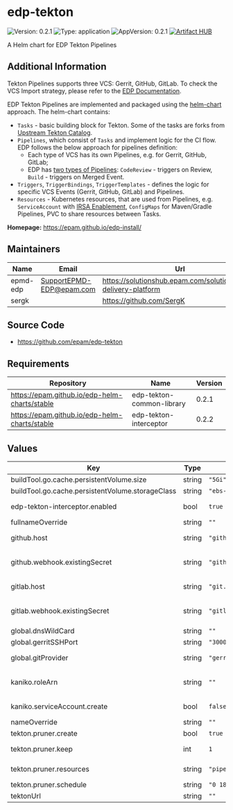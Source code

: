 # edp-tekton

![Version: 0.2.1](https://img.shields.io/badge/Version-0.2.1-informational?style=flat-square) ![Type: application](https://img.shields.io/badge/Type-application-informational?style=flat-square) ![AppVersion: 0.2.1](https://img.shields.io/badge/AppVersion-0.2.1-informational?style=flat-square)
[![Artifact HUB](https://img.shields.io/endpoint?url=https://artifacthub.io/badge/repository/epmdedp)](https://artifacthub.io/packages/search?repo=epmdedp)

A Helm chart for EDP Tekton Pipelines

## Additional Information

Tekton Pipelines supports three VCS: Gerrit, GitHub, GitLab. To check the VCS Import strategy, please refer to the [EDP Documentation](https://epam.github.io/edp-install/operator-guide/import-strategy/).

EDP Tekton Pipelines are implemented and packaged using the [helm-chart](./charts/pipelines-library/) approach. The helm-chart contains:

- `Tasks` - basic building block for Tekton. Some of the tasks are forks from [Upstream Tekton Catalog](https://github.com/tektoncd/catalog).
- `Pipelines`, which consist of `Tasks` and implement logic for the CI flow. EDP follows the below approach for pipelines definition:
  - Each type of VCS has its own Pipelines, e.g. for Gerrit, GitHub, GitLab;
  - EDP has [two types of Pipelines](https://epam.github.io/edp-install/user-guide/ci-pipeline-details/): `CodeReview` - triggers on Review, `Build` - triggers on Merged Event.
- `Triggers`, `TriggerBindings`, `TriggerTemplates` - defines the logic for specific VCS Events (Gerrit, GitHub, GitLab) and Pipelines.
- `Resources` - Kubernetes resources, that are used from Pipelines, e.g. `ServiceAccount` with [IRSA Enablement](https://epam.github.io/edp-install/operator-guide/kaniko-irsa/), `ConfigMaps` for Maven/Gradle Pipelines, PVC to share resources between Tasks.

**Homepage:** <https://epam.github.io/edp-install/>

## Maintainers

| Name | Email | Url |
| ---- | ------ | --- |
| epmd-edp | <SupportEPMD-EDP@epam.com> | <https://solutionshub.epam.com/solution/epam-delivery-platform> |
| sergk |  | <https://github.com/SergK> |

## Source Code

* <https://github.com/epam/edp-tekton>

## Requirements

| Repository | Name | Version |
|------------|------|---------|
| https://epam.github.io/edp-helm-charts/stable | edp-tekton-common-library | 0.2.1 |
| https://epam.github.io/edp-helm-charts/stable | edp-tekton-interceptor | 0.2.2 |

## Values

| Key | Type | Default | Description |
|-----|------|---------|-------------|
| buildTool.go.cache.persistentVolume.size | string | `"5Gi"` |  |
| buildTool.go.cache.persistentVolume.storageClass | string | `"ebs-sc"` |  |
| edp-tekton-interceptor.enabled | bool | `true` | Deploy EDP interceptor as a part of pipeline library when true. Default: true |
| fullnameOverride | string | `""` |  |
| github.host | string | `"github.com"` | The GitHub host, adjust this if you run a GitHub enterprise. Default: github.com |
| github.webhook.existingSecret | string | `"github"` | Existing secret which holds GitHub integration credentials: Username, Access Token, Secret String and Private SSH Key |
| gitlab.host | string | `"git.epam.com"` | The GitLab host, adjust this if you run a GitLab enterprise. Default: gitlab.com |
| gitlab.webhook.existingSecret | string | `"gitlab"` | Existing secret which holds GitLab integration credentials: Username, Access Token, Secret String and Private SSH Key |
| global.dnsWildCard | string | `""` | a cluster DNS wildcard name |
| global.gerritSSHPort | string | `"30003"` | Gerrit SSH node port |
| global.gitProvider | string | `"gerrit"` | Define Git Provider to be used in Pipelines. Can be gerrit (default), gitlab, github |
| kaniko.roleArn | string | `""` | AWS IAM role to be used for kaniko pod service account (IRSA). Format: arn:aws:iam::<AWS_ACCOUNT_ID>:role/<AWS_IAM_ROLE_NAME> |
| kaniko.serviceAccount.create | bool | `false` | Specifies whether a service account should be created |
| nameOverride | string | `""` |  |
| tekton.pruner.create | bool | `true` | Specifies whether a cronjob should be created |
| tekton.pruner.keep | int | `1` | Maximum number of resources to keep while deleting removing |
| tekton.pruner.resources | string | `"pipelinerun,taskrun"` | Supported resources for auto prune are 'taskrun' and 'pipelinerun' |
| tekton.pruner.schedule | string | `"0 18 * * *"` | How often to clean up resources |
| tektonUrl | string | `""` | Tekton URL. Link to tekton Dashboard |
